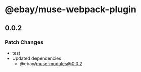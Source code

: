 # @ebay/muse-webpack-plugin

## 0.0.2

### Patch Changes

- test
- Updated dependencies
  - @ebay/muse-modules@0.0.2
